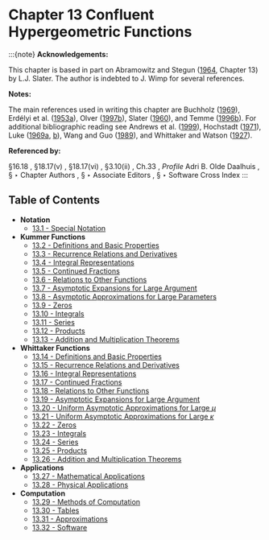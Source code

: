 # Chapter 13 Confluent Hypergeometric Functions

:::{note}
**Acknowledgements:**

This chapter is based in part on Abramowitz and Stegun ([1964](./bib/index.html#bib24 "Handbook of Mathematical Functions with Formulas, Graphs, and Mathematical Tables"), Chapter 13) by L.J. Slater. The author is indebted to J. Wimp for several references.

**Notes:**

The main references used in writing this chapter are Buchholz ([1969](./bib/B.html#bib363 "The Confluent Hypergeometric Function with Special Emphasis on Its Applications")), Erdélyi et al. ([1953a](./bib/E.html#bib751 "Higher Transcendental Functions. Vol. I")), Olver ([1997b](./bib/O.html#bib1809 "Asymptotics and Special Functions")), Slater ([1960](./bib/S.html#bib2098 "Confluent Hypergeometric Functions")), and Temme ([1996b](./bib/T.html#bib2230 "Special Functions: An Introduction to the Classical Functions of Mathematical Physics")). For additional bibliographic reading see Andrews et al. ([1999](./bib/index.html#bib103 "Special Functions")), Hochstadt ([1971](./bib/H.html#bib1094 "The Functions of Mathematical Physics")), Luke ([1969a](./bib/L.html#bib1495 "The Special Functions and their Approximations, Vol. 1"), [b](./bib/L.html#bib1496 "The Special Functions and their Approximations. Vol. 2")), Wang and Guo ([1989](./bib/W.html#bib2363 "Special Functions")), and Whittaker and Watson ([1927](./bib/W.html#bib2404 "A Course of Modern Analysis")).

**Referenced by:**

§16.18 , §18.17(v) , §18.17(vi) , §3.10(ii) , Ch.33 , *Profile* Adri B. Olde Daalhuis , § ‣ Chapter Authors , § ‣ Associate Editors , § ‣ Software Cross Index
:::

## Table of Contents

- <a id="PT1"></a>**Notation**
  - [13.1 - Special Notation](./13.1.md)
- <a id="PT2"></a>**Kummer Functions**
  - [13.2 - Definitions and Basic Properties](./13.2.md)
  - [13.3 - Recurrence Relations and Derivatives](./13.3.md)
  - [13.4 - Integral Representations](./13.4.md)
  - [13.5 - Continued Fractions](./13.5.md)
  - [13.6 - Relations to Other Functions](./13.6.md)
  - [13.7 - Asymptotic Expansions for Large Argument](./13.7.md)
  - [13.8 - Asymptotic Approximations for Large Parameters](./13.8.md)
  - [13.9 - Zeros](./13.9.md)
  - [13.10 - Integrals](./13.10.md)
  - [13.11 - Series](./13.11.md)
  - [13.12 - Products](./13.12.md)
  - [13.13 - Addition and Multiplication Theorems](./13.13.md)
- <a id="PT3"></a>**Whittaker Functions**
  - [13.14 - Definitions and Basic Properties](./13.14.md)
  - [13.15 - Recurrence Relations and Derivatives](./13.15.md)
  - [13.16 - Integral Representations](./13.16.md)
  - [13.17 - Continued Fractions](./13.17.md)
  - [13.18 - Relations to Other Functions](./13.18.md)
  - [13.19 - Asymptotic Expansions for Large Argument](./13.19.md)
  - [13.20 - Uniform Asymptotic Approximations for Large $\mu$](./13.20.md)
  - [13.21 - Uniform Asymptotic Approximations for Large $\kappa$](./13.21.md)
  - [13.22 - Zeros](./13.22.md)
  - [13.23 - Integrals](./13.23.md)
  - [13.24 - Series](./13.24.md)
  - [13.25 - Products](./13.25.md)
  - [13.26 - Addition and Multiplication Theorems](./13.26.md)
- <a id="PT4"></a>**Applications**
  - [13.27 - Mathematical Applications](./13.27.md)
  - [13.28 - Physical Applications](./13.28.md)
- <a id="PT5"></a>**Computation**
  - [13.29 - Methods of Computation](./13.29.md)
  - [13.30 - Tables](./13.30.md)
  - [13.31 - Approximations](./13.31.md)
  - [13.32 - Software](./13.32.md)